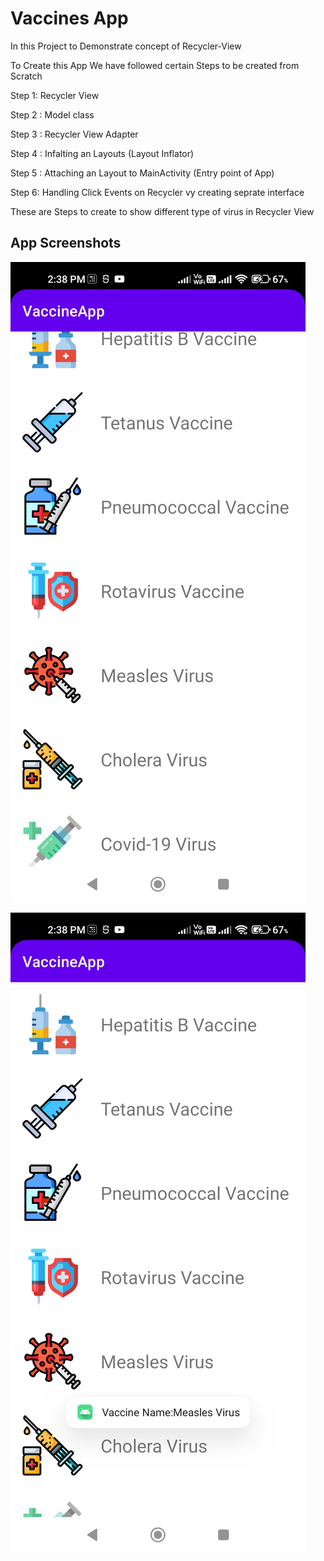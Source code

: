 
# Vaccines App

In this Project to Demonstrate concept of Recycler-View


To Create this App We have followed certain Steps to be created
from Scratch


Step 1: Recycler View

Step 2 : Model class

Step 3 : Recycler View Adapter


Step 4 : Infalting an Layouts (Layout Inflator)


Step 5 : Attaching an Layout to MainActivity (Entry point of App)


Step 6: Handling Click Events on Recycler vy creating seprate interface


These are Steps to create  to show different type of virus in Recycler View
## App Screenshots

![Screenshot1:](https://github.com/savantaakash/Vaccines-App/blob/main/Screenshot/Screenshot1.jpg?raw=true)

![Screenshot 2:](https://github.com/savantaakash/Vaccines-App/blob/main/Screenshot/Screenshot2.jpg?raw=true)

